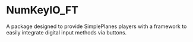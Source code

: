 # NumKeyIO_FT
A package designed to provide SimplePlanes players with a framework to easily integrate digital input methods via buttons. 
